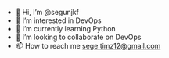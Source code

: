 - 👋 Hi, I’m @segunjkf
- 👀 I’m interested in DevOps
- 🌱 I’m currently learning Python
- 💞️ I’m looking to collaborate on DevOps
- 📫 How to reach me sege.timz12@gmail.com

<!---
segunjkf/segunjkf is a ✨ special ✨ repository because its `README.md` (this file) appears on your GitHub profile.
You can click the Preview link to take a look at your changes.
--->
